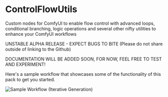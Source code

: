 # ControlFlowUtils
Custom nodes for ComfyUI to enable flow control with advanced loops, conditional branching, logic operations and several other nifty utilities to enhance your ComfyUI workflows

UNSTABLE ALPHA RELEASE - EXPECT BUGS TO BITE
(Please do not share outside of linking to the Github)

DOCUMENTATION WILL BE ADDED SOON, FOR NOW, FEEL FREE TO TEST AND EXPERIMENT!

Here's a sample workflow that showcases some of the functionality of this pack to get you started.

![Sample Workflow (Iterative Generation)](https://github.com/user-attachments/assets/c192b705-4190-4af2-810a-488f17cfb96e)
